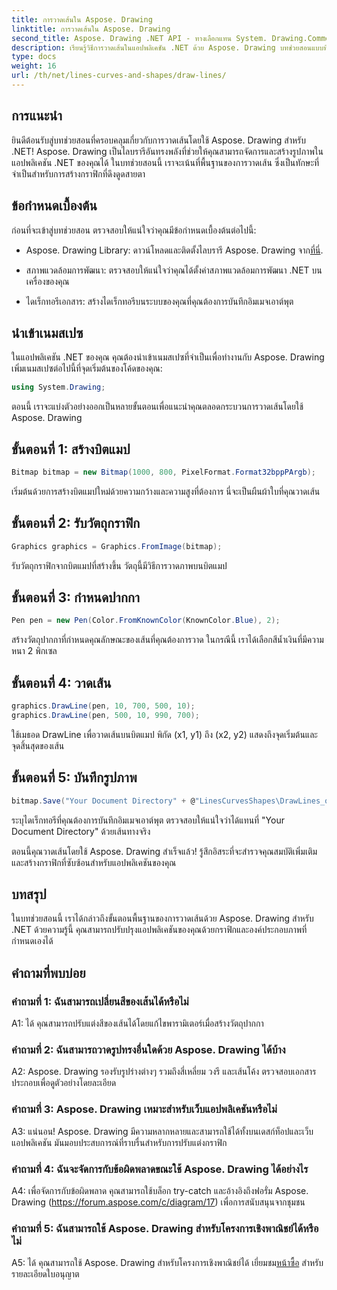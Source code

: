 ```yaml
---
title: การวาดเส้นใน Aspose. Drawing
linktitle: การวาดเส้นใน Aspose. Drawing
second_title: Aspose. Drawing .NET API - ทางเลือกแทน System. Drawing.Common
description: เรียนรู้วิธีการวาดเส้นในแอปพลิเคชัน .NET ด้วย Aspose. Drawing บทช่วยสอนแบบทีละขั้นตอนนี้จะแนะนำคุณตลอดกระบวนการเพื่อให้ได้กราฟิกที่น่าทึ่ง
type: docs
weight: 16
url: /th/net/lines-curves-and-shapes/draw-lines/
---
```

## การแนะนำ

ยินดีต้อนรับสู่บทช่วยสอนที่ครอบคลุมเกี่ยวกับการวาดเส้นโดยใช้ Aspose. Drawing สำหรับ .NET! Aspose. Drawing เป็นไลบรารีอันทรงพลังที่ช่วยให้คุณสามารถจัดการและสร้างรูปภาพในแอปพลิเคชัน .NET ของคุณได้ ในบทช่วยสอนนี้ เราจะเน้นที่พื้นฐานของการวาดเส้น ซึ่งเป็นทักษะที่จำเป็นสำหรับการสร้างกราฟิกที่ดึงดูดสายตา

## ข้อกำหนดเบื้องต้น

ก่อนที่จะเข้าสู่บทช่วยสอน ตรวจสอบให้แน่ใจว่าคุณมีข้อกำหนดเบื้องต้นต่อไปนี้:

-  Aspose. Drawing Library: ดาวน์โหลดและติดตั้งไลบรารี Aspose. Drawing จาก[ที่นี่](https://releases.aspose.com/drawing/net/).

- สภาพแวดล้อมการพัฒนา: ตรวจสอบให้แน่ใจว่าคุณได้ตั้งค่าสภาพแวดล้อมการพัฒนา .NET บนเครื่องของคุณ

- ไดเร็กทอรีเอกสาร: สร้างไดเร็กทอรีบนระบบของคุณที่คุณต้องการบันทึกอิมเมจเอาต์พุต

## นำเข้าเนมสเปซ

ในแอปพลิเคชัน .NET ของคุณ คุณต้องนำเข้าเนมสเปซที่จำเป็นเพื่อทำงานกับ Aspose. Drawing เพิ่มเนมสเปซต่อไปนี้ที่จุดเริ่มต้นของโค้ดของคุณ:

```csharp
using System.Drawing;
```

ตอนนี้ เราจะแบ่งตัวอย่างออกเป็นหลายขั้นตอนเพื่อแนะนำคุณตลอดกระบวนการวาดเส้นโดยใช้ Aspose. Drawing

## ขั้นตอนที่ 1: สร้างบิตแมป

```csharp
Bitmap bitmap = new Bitmap(1000, 800, PixelFormat.Format32bppPArgb);
```

เริ่มต้นด้วยการสร้างบิตแมปใหม่ด้วยความกว้างและความสูงที่ต้องการ นี่จะเป็นผืนผ้าใบที่คุณวาดเส้น

## ขั้นตอนที่ 2: รับวัตถุกราฟิก

```csharp
Graphics graphics = Graphics.FromImage(bitmap);
```

รับวัตถุกราฟิกจากบิตแมปที่สร้างขึ้น วัตถุนี้มีวิธีการวาดภาพบนบิตแมป

## ขั้นตอนที่ 3: กำหนดปากกา

```csharp
Pen pen = new Pen(Color.FromKnownColor(KnownColor.Blue), 2);
```

สร้างวัตถุปากกาที่กำหนดคุณลักษณะของเส้นที่คุณต้องการวาด ในกรณีนี้ เราได้เลือกสีน้ำเงินที่มีความหนา 2 พิกเซล

## ขั้นตอนที่ 4: วาดเส้น

```csharp
graphics.DrawLine(pen, 10, 700, 500, 10);
graphics.DrawLine(pen, 500, 10, 990, 700);
```

ใช้เมธอด DrawLine เพื่อวาดเส้นบนบิตแมป พิกัด (x1, y1) ถึง (x2, y2) แสดงถึงจุดเริ่มต้นและจุดสิ้นสุดของเส้น

## ขั้นตอนที่ 5: บันทึกรูปภาพ

```csharp
bitmap.Save("Your Document Directory" + @"LinesCurvesShapes\DrawLines_out.png");
```

ระบุไดเร็กทอรีที่คุณต้องการบันทึกอิมเมจเอาต์พุต ตรวจสอบให้แน่ใจว่าได้แทนที่ "Your Document Directory" ด้วยเส้นทางจริง

ตอนนี้คุณวาดเส้นโดยใช้ Aspose. Drawing สำเร็จแล้ว! รู้สึกอิสระที่จะสำรวจคุณสมบัติเพิ่มเติมและสร้างกราฟิกที่ซับซ้อนสำหรับแอปพลิเคชันของคุณ

## บทสรุป

ในบทช่วยสอนนี้ เราได้กล่าวถึงขั้นตอนพื้นฐานของการวาดเส้นด้วย Aspose. Drawing สำหรับ .NET ด้วยความรู้นี้ คุณสามารถปรับปรุงแอปพลิเคชันของคุณด้วยกราฟิกและองค์ประกอบภาพที่กำหนดเองได้

## คำถามที่พบบ่อย

### คำถามที่ 1: ฉันสามารถเปลี่ยนสีของเส้นได้หรือไม่

A1: ได้ คุณสามารถปรับแต่งสีของเส้นได้โดยแก้ไขพารามิเตอร์เมื่อสร้างวัตถุปากกา

### คำถามที่ 2: ฉันสามารถวาดรูปทรงอื่นใดด้วย Aspose. Drawing ได้บ้าง

A2: Aspose. Drawing รองรับรูปร่างต่างๆ รวมถึงสี่เหลี่ยม วงรี และเส้นโค้ง ตรวจสอบเอกสารประกอบเพื่อดูตัวอย่างโดยละเอียด

### คำถามที่ 3: Aspose. Drawing เหมาะสำหรับเว็บแอปพลิเคชันหรือไม่

A3: แน่นอน! Aspose. Drawing มีความหลากหลายและสามารถใช้ได้ทั้งบนเดสก์ท็อปและเว็บแอปพลิเคชัน มันมอบประสบการณ์ที่ราบรื่นสำหรับการปรับแต่งกราฟิก

### คำถามที่ 4: ฉันจะจัดการกับข้อผิดพลาดขณะใช้ Aspose. Drawing ได้อย่างไร

A4: เพื่อจัดการกับข้อผิดพลาด คุณสามารถใช้บล็อก try-catch และอ้างอิงถึงฟอรั่ม Aspose. Drawing (https://forum.aspose.com/c/diagram/17) เพื่อการสนับสนุนจากชุมชน

### คำถามที่ 5: ฉันสามารถใช้ Aspose. Drawing สำหรับโครงการเชิงพาณิชย์ได้หรือไม่

 A5: ได้ คุณสามารถใช้ Aspose. Drawing สำหรับโครงการเชิงพาณิชย์ได้ เยี่ยมชม[หน้าซื้อ](https://purchase.aspose.com/buy) สำหรับรายละเอียดใบอนุญาต